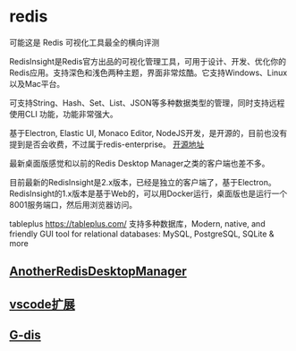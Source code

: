 # redis


可能这是 Redis 可视化工具最全的横向评测




RedisInsight是Redis官方出品的可视化管理工具，可用于设计、开发、优化你的Redis应用。支持深色和浅色两种主题，界面非常炫酷。它支持Windows、Linux以及Mac平台。

可支持String、Hash、Set、List、JSON等多种数据类型的管理，同时支持远程使用CLI 功能，功能非常强大。


基于Electron, Elastic UI, Monaco Editor, NodeJS开发，是开源的，目前也没有提到是否会收费，不过属于redis-enterprise。
[开源地址](https://github.com/redisinsight/redisinsight)

最新桌面版感觉和以前的Redis Desktop Manager之类的客户端也差不多。


目前最新的RedisInsight是2.x版本，已经是独立的客户端了，基于Electron。
RedisInsight的1.x版本是基于Web的，可以用Docker运行，桌面版也是运行一个8001服务端口，然后用浏览器访问。



tableplus  https://tableplus.com/
支持多种数据库，Modern, native, and friendly GUI tool for relational databases: MySQL, PostgreSQL, SQLite & more

## [AnotherRedisDesktopManager](https://github.com/qishibo/AnotherRedisDesktopManager/)



## [vscode扩展](https://github.com/cweijan/vscode-database-client/blob/master/README_CN.md)

## [G-dis](https://apps.apple.com/us/app/g-dis-gui-client-for-redis/id1527961367)